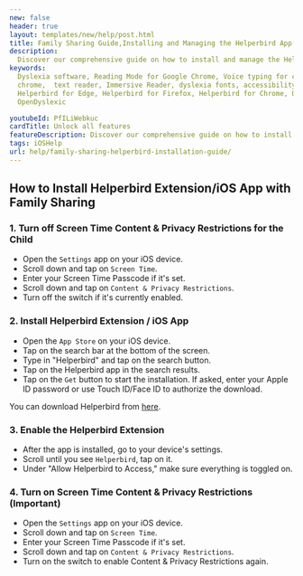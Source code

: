 ```yaml
---
new: false
header: true
layout: templates/new/help/post.html
title: Family Sharing Guide,Installing and Managing the Helperbird App on iOS
description:
  Discover our comprehensive guide on how to install and manage the Helperbird application on iOS using Family Sharing. Follow our easy steps to ensure safe and efficient use of this powerful accessibility tool while maintaining parental controls.
keywords:
  Dyslexia software, Reading Mode for Google Chrome, Voice typing for chrome, Text to speech for
  chrome,  text reader, Immersive Reader, dyslexia fonts, accessibility software, dyslexia software,
  Helperbird for Edge, Helperbird for Firefox, Helperbird for Chrome, Opendyslexic for Chrome,
  OpenDyslexic

youtubeId: PfILiWebkuc
cardTitle: Unlock all features
featureDescription: Discover our comprehensive guide on how to install and manage the Helperbird application on iOS using Family Sharing. Follow our easy steps to ensure safe and efficient use of this powerful accessibility tool while maintaining parental controls.
tags: iOSHelp
url: help/family-sharing-helperbird-installation-guide/
---
```

## How to Install Helperbird Extension/iOS App with Family Sharing

### 1. Turn off Screen Time Content & Privacy Restrictions for the Child

- Open the `Settings` app on your iOS device.
- Scroll down and tap on `Screen Time`.
- Enter your Screen Time Passcode if it's set.
- Scroll down and tap on `Content & Privacy Restrictions`.
- Turn off the switch if it's currently enabled.

### 2. Install Helperbird Extension / iOS App

- Open the `App Store` on your iOS device.
- Tap on the search bar at the bottom of the screen.
- Type in "Helperbird" and tap on the search button.
- Tap on the Helperbird app in the search results.
- Tap on the `Get` button to start the installation. If asked, enter your Apple ID password or use Touch ID/Face ID to authorize the download.

You can download Helperbird from [here](https://apps.apple.com/your-region/app-id).

### 3. Enable the Helperbird Extension

- After the app is installed, go to your device's settings.
- Scroll until you see `Helperbird`, tap on it.
- Under "Allow Helperbird to Access," make sure everything is toggled on.

### 4. Turn on Screen Time Content & Privacy Restrictions (Important)

- Open the `Settings` app on your iOS device.
- Scroll down and tap on `Screen Time`.
- Enter your Screen Time Passcode if it's set.
- Scroll down and tap on `Content & Privacy Restrictions`.
- Turn on the switch to enable Content & Privacy Restrictions again.
